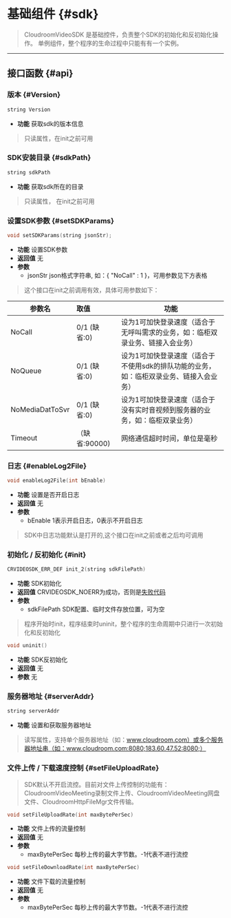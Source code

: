 # 基础组件 {#sdk}

> CloudroomVideoSDK 是基础控件，负责整个SDK的初始化和反初始化操作。
> 单例组件，整个程序的生命过程中只能有有一个实例。

---------

## 接口函数 {#api}

### 版本 {#Version}

```cpp
string Version
```

* **功能** 获取sdk的版本信息

> 只读属性，在init之前可用

### SDK安装目录 {#sdkPath}

```cpp
string sdkPath
```

* **功能** 获取sdk所在的目录

> 只读属性， 在init之前可用

### 设置SDK参数 {#setSDKParams}

```cpp
void setSDKParams(string jsonStr);
```

* **功能** 设置SDK参数
* **返回值** 无
* **参数**
  * jsonStr json格式字符串, 如：{ "NoCall" : 1 }，可用参数见下方表格

> 这个接口在init之前调用有效，具体可用参数如下：

|参数名|取值|功能
|-----|:-------------|-------|
|NoCall             |0/1 (缺省:0)| 设为1可加快登录速度（适合于无呼叫需求的业务，如：临柜双录业务、链接入会业务）|
|NoQueue            |0/1 (缺省:0)| 设为1可加快登录速度（适合于不使用sdk的排队功能的业务，如：临柜双录业务、链接入会业务）|
|NoMediaDatToSvr    |0/1 (缺省:0)| 设为1可加快登录速度（适合于没有实时音视频到服务器的业务，如：临柜双录业务）|
|Timeout            |（缺省:90000)| 网络通信超时时间，单位是毫秒|

### 日志 {#enableLog2File}

```cpp
void enableLog2File(int bEnable)
```

* **功能** 设置是否开启日志
* **返回值** 无
* **参数**
  * bEnable 1表示开启日志，0表示不开启日志

> SDK中日志功能默认是打开的,这个接口在init之前或者之后均可调用

### 初始化 / 反初始化 {#init}

```cpp
CRVIDEOSDK_ERR_DEF init_2(string sdkFilePath)
```

* **功能** SDK初始化
* **返回值** CRVIDEOSDK_NOERR为成功，否则是[失败代码](constant.md#CRVIDEOSDK_ERR_DEF)
* **参数**
  * sdkFilePath SDK配置、临时文件存放位置，可为空

> 程序开始时init，程序结束时uninit，整个程序的生命周期中只进行一次初始化和反初始化

```cpp
void uninit()
```

* **功能** SDK反初始化
* **返回值** 无
* **参数** 无

### 服务器地址 {#serverAddr}

```cpp
string serverAddr
```

* **功能** 设置和获取服务器地址

> 读写属性，支持单个服务器地址（如：www.cloudroom.com）或多个服务器地址串（如：www.cloudroom.com:8080;183.60.47.52:8080;）

### 文件上传 / 下载速度控制 {#setFileUploadRate}

> SDK默认不开启流控。目前对文件上传控制的功能有：CloudroomVideoMeeting录制文件上传、CloudroomVideoMeeting网盘文件、CloudroomHttpFileMgr文件传输。

```cpp
void setFileUploadRate(int maxBytePerSec)
```

* **功能** 文件上传的流量控制
* **返回值** 无
* **参数**
  * maxBytePerSec 每秒上传的最大字节数。-1代表不进行流控

```cpp
void setFileDownloadRate(int maxBytePerSec)
```

* **功能** 文件下载的流量控制
* **返回值** 无
* **参数**
  * maxBytePerSec 每秒上传的最大字节数。-1代表不进行流控